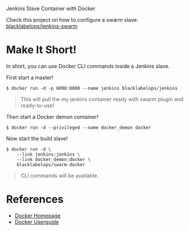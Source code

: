 Jenkins Slave Container with Docker

Check this project on how to configure a swarm slave: [blacklabelops/jenkins-swarm](https://github.com/blacklabelops/jenkins-swarm)

# Make It Short!

In short, you can use Docker CLI commands inside a Jenkins slave.

First start a master!

~~~~
$ docker run -d -p 8090:8080 --name jenkins blacklabelops/jenkins
~~~~

> This will pull the my jenkins container ready with swarm plugin and ready-to-use!

Then start a Docker demon container!

~~~~
$ docker run -d --privileged --name docker_demon docker
~~~~

Now start the build slave!

~~~~
$ docker run -d \
    --link jenkins:jenkins \
    --link docker_demon:docker \
    blacklabelops/swarm-docker
~~~~

> CLI commands will be available.

# References

* [Docker Homepage](https://www.docker.com/)
* [Docker Userguide](https://docs.docker.com/userguide/)
